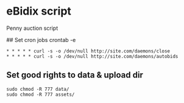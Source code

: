 # eBidix script
Penny auction script

## Set cron jobs
crontab -e
```
* * * * * curl -s -o /dev/null http://site.com/daemons/close 
* * * * * curl -s -o /dev/null http://site.com/daemons/autobids
```

## Set good rights to data & upload dir
```
sudo chmod -R 777 data/
sudo chmod -R 777 assets/
```
